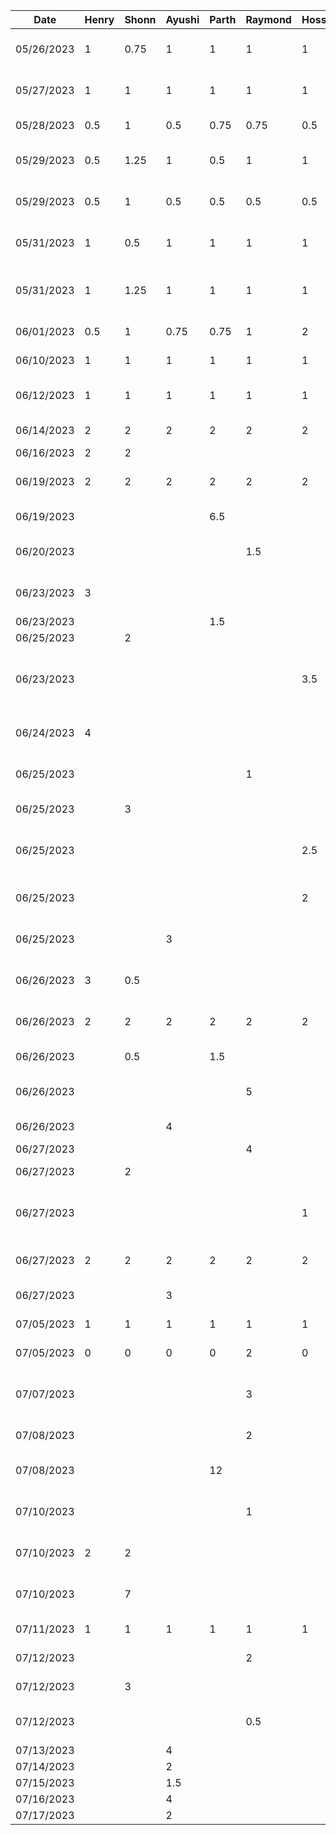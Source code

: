 | Date | Henry | Shonn | Ayushi | Parth | Raymond | Hossein | Task |
|---|---|---|---|---|---|---|---|
| 05/26/2023 | 1 |0.75   | 1  | 1 | 1 | 1 | Project brainstorming and planning | 
| 05/27/2023 | 1 |1  | 1  | 1  | 1 | 1 | Project discussion and meeting| 
| 05/28/2023 |  0.5 |1   |  0.5 | 0.75 | 0.75 | 0.5 | Old proposal documentation| 
| 05/29/2023 | 0.5 |1.25  | 1 | 0.5  | 1 | 1 | Presentation meetings and planning| 
| 05/29/2023 | 0.5 |1   | 0.5 | 0.5  | 0.5 | 0.5  | Presentation slides and practice | 
| 05/31/2023 | 1 |0.5   |  1 |1 | 1 | 1 | Project pivot brainstorming and planning | 
| 05/31/2023 | 1 |1.25   |  1 |1 | 1 | 1 | Project pivot meeting and proposal discussion| 
| 06/01/2023 | 0.5 | 1| 0.75  | 0.75  |  1 | 2 | New proposal documentation | 
| 06/10/2023 | 1 |1  | 1| 1 | 1 | 1| Buddy proposal documentation | 
| 06/12/2023 | 1 | 1| 1| 1 |  1 | 1 | Buddy meeting and architecture discussion | 
| 06/14/2023 | 2 | 2 | 2 | 2 | 2 | 2 | Architecture work divide | 
| 06/16/2023 | 2| 2 | |  |  | | Model set up | 
| 06/19/2023 | 2| 2 | 2 | 2 | 2 | 2 | Group Integration Meeting #1 |
| 06/19/2023 | | | | 6.5 | | | Navigation and UI pages |
| 06/20/2023 | | | | | 1.5 | | Initial OpenAI API Client + API Key Config |
| 06/23/2023 | 3 | | | | | | Implement Repositories / Models |
| 06/23/2023 | | | | 1.5 | | | UI Styling |
| 06/25/2023 | | 2 | | | | | DB model set up |
| 06/23/2023 | | | | | | 3.5 | Initial Transcription Client (Real-Time with Deepgram) |
| 06/24/2023 | 4 | | | | | | Implement View Models + connect to UI |
| 06/25/2023 | | | | | 1 | | Streaming OpenAI API Client |
| 06/25/2023 | | 3 | | | | | DB interface creation|
| 06/25/2023 | | | | | | 2.5 | Transcription Client (Post-Recording with Whisper) |
| 06/25/2023 | | | | | | 2 | Communicating with Deepgram Devs for support |
| 06/25/2023 | | | 3 | | |  | Added Note Repository Screen |
| 06/26/2023 | 3 | 0.5 | | | | | Connected local API interfaces with model |
| 06/26/2023 | 2 | 2 | 2 | 2 | 2 | 2 | Group Integration Meeting #2 |
| 06/26/2023 | | 0.5 | | 1.5 | | | ViewModel and Form Validation |
| 06/26/2023 | | | | | 5 | | Integrate OpenAI API Output and Update UI |
| 06/26/2023 | | | 4 | | |  | Added Single Note Screen |
| 06/27/2023 | | | | | 4 | | Text-to-Speech |
| 06/27/2023 | | 2 | | | | | DB connection testing |
| 06/27/2023 | | | | | | 1 | Integrating user Prompt input with OpenAI API call |
| 06/27/2023 | 2 | 2 | 2 | 2 | 2 | 2 | Midterm Presentation Meeting/Practice |
| 06/27/2023 | | | 3 | | |  | UI Changes in existing screens |
| 07/05/2023 | 1 | 1 | 1 | 1 | 1 | 1 | Team Sync Meeting |
| 07/05/2023 | 0 | 0 | 0 | 0 | 2 | 0 | Architecture Style Examples |
| 07/07/2023 | | | | | 3 | | Text-to-Speech Clean-Up and Stop/Restart Function + UI |
| 07/08/2023 | | | | | 2 | | File Compiler Write to PDF |
| 07/08/2023 | | | | 12 | | | Firebase Integration + Google sign-in |
| 07/10/2023 | | | | | 1 | | File Compiler Dynamic Size PDF |
| 07/10/2023 | 2 | 2 | | |  |  | Architecture Style pip and filter |
| 07/10/2023 | | 7 | | |  |  | DB integration with NoteRepo and testing |
| 07/11/2023 | 1 | 1 | 1 | 1 | 1 | 1 | Team report Meeting |
| 07/12/2023 |  |  |  |  | 2 |  | Design Pattern Examples |
| 07/12/2023 |  |  3 |  |  | |  | DB interface integrations |
| 07/12/2023 |  |  |  |  | 0.5 |  | Text-to-Speech on Single Note Screen |
| 07/13/2023 |  |  | 4 |  | |  | Google Auth |
| 07/14/2023 |  |  | 2 |  | |  | Google Auth |
| 07/15/2023 |  |  | 1.5 |  | |  | Google Auth |
| 07/16/2023 |  |  | 4 |  | |  | Sign In UI |
| 07/17/2023 |  |  | 2 |  | |  | Sign In UI |

